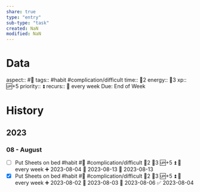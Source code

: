 ```yaml
---
share: true
type: "entry"
sub-type: "task"
created: NaN 
modified: NaN
---
```

# Data
aspect:: #🛌
tags:: #habit #complication/difficult
time:: 🍅2
energy:: 🥄3
xp:: 🆙+5
priority:: ⏫
recurs:: 🔁 every week
Due: End of Week
# History
## 2023
### 08 - August
- [ ] Put Sheets on bed #habit #🛌 #complication/difficult 🍅2 🥄3 🆙+5 ⏫ 🔁 every week ➕ 2023-08-04 🛫 2023-08-13 📅 2023-08-13
- [x] Put Sheets on bed #habit #🛌 #complication/difficult 🍅2 🥄3 🆙+5 ⏫ 🔁 every week ➕ 2023-08-02 🛫 2023-08-03 📅 2023-08-06 ✅ 2023-08-04
